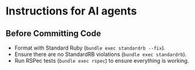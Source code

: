 # Instructions for AI agents

## Before Committing Code

- Format with Standard Ruby (`bundle exec standardrb --fix`).
- Ensure there are no StandardRB violations (`bundle exec standardrb`).
- Run RSPec tests (`bundle exec rspec`) to ensure everything is working.
